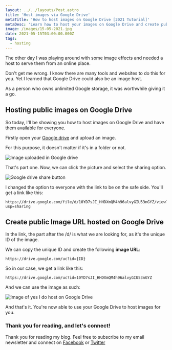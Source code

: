 ```yaml
---
layout: ../../layouts/Post.astro
title: 'Host images via Google Drive'
metaTitle: 'How to host images on Google Drive [2021 Tutorial]'
metaDesc: 'Learn how to host your images on Google Drive and create public image URLs.'
image: /images/15-05-2021.jpg
date: 2021-05-15T03:00:00.000Z
tags:
  - hosting
---
```


The other day I was playing around with some image effects and needed a host to serve them from an online place.

Don't get me wrong. I know there are many tools and websites to do this for you.
Yet I learned that Google Drive could also be an image host.

As a person who owns unlimited Google storage, it was worthwhile giving it a go.

## Hosting public images on Google Drive

So today, I'll be showing you how to host images on Google Drive and have them available for everyone.

Firstly open your [Google drive](https://drive.google.com/drive/u/0/my-drive) and upload an image.

For this purpose, it doesn't matter if it's in a folder or not.

![Image uploaded in Google drive](https://cdn.hashnode.com/res/hashnode/image/upload/v1620712526448/QYjw87XYA.png)

That's part one. Now, we can click the picture and select the sharing option.

![Google drive share button](https://cdn.hashnode.com/res/hashnode/image/upload/v1620712672796/k_YLwvGAG.png)

I changed the option to everyone with the link to be on the safe side. You'll get a link like this:

```text
https://drive.google.com/file/d/10YD7sJI_HHDXmQM4h96alvyGIU53nGYZ/view?usp=sharing
```

## Create public Image URL hosted on Google Drive

In the link, the part after the /d/ is what we are looking for, as it's the unique ID of the image.

We can copy the unique ID and create the following **image URL**:

```text
https://drive.google.com/uc?id={ID}
```

So in our case, we get a link like this:

```text
https://drive.google.com/uc?id=10YD7sJI_HHDXmQM4h96alvyGIU53nGYZ
```

And we can use the image as such:

![Image of yes I do host on Google Drive](https://drive.google.com/uc?id=10YD7sJI_HHDXmQM4h96alvyGIU53nGYZ)

And that's it. You're now able to use your Google Drive to host images for you.

### Thank you for reading, and let's connect!

Thank you for reading my blog. Feel free to subscribe to my email newsletter and connect on [Facebook](https://www.facebook.com/DailyDevTipsBlog) or [Twitter](https://twitter.com/DailyDevTips1)
